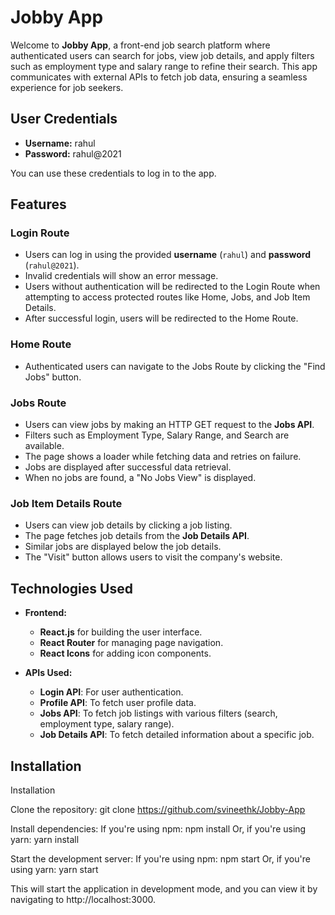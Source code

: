 # Jobby App

Welcome to **Jobby App**, a front-end job search platform where authenticated users can search for jobs, view job details, and apply filters such as employment type and salary range to refine their search. This app communicates with external APIs to fetch job data, ensuring a seamless experience for job seekers.

## User Credentials
- **Username:** rahul
- **Password:** rahul@2021

You can use these credentials to log in to the app.

## Features

### Login Route
- Users can log in using the provided **username** (`rahul`) and **password** (`rahul@2021`).
- Invalid credentials will show an error message.
- Users without authentication will be redirected to the Login Route when attempting to access protected routes like Home, Jobs, and Job Item Details.
- After successful login, users will be redirected to the Home Route.

### Home Route
- Authenticated users can navigate to the Jobs Route by clicking the "Find Jobs" button.

### Jobs Route
- Users can view jobs by making an HTTP GET request to the **Jobs API**.
- Filters such as Employment Type, Salary Range, and Search are available.
- The page shows a loader while fetching data and retries on failure.
- Jobs are displayed after successful data retrieval.
- When no jobs are found, a "No Jobs View" is displayed.

### Job Item Details Route
- Users can view job details by clicking a job listing.
- The page fetches job details from the **Job Details API**.
- Similar jobs are displayed below the job details.
- The "Visit" button allows users to visit the company's website.


## Technologies Used
- **Frontend:**
  - **React.js** for building the user interface.
  - **React Router** for managing page navigation.
  - **React Icons** for adding icon components.

- **APIs Used:**
  - **Login API**: For user authentication.
  - **Profile API**: To fetch user profile data.
  - **Jobs API**: To fetch job listings with various filters (search, employment type, salary range).
  - **Job Details API**: To fetch detailed information about a specific job.
  

## Installation

Installation

Clone the repository: git clone https://github.com/svineethk/Jobby-App

Install dependencies: If you're using npm: npm install Or, if you're using yarn: yarn install

Start the development server: If you're using npm: npm start Or, if you're using yarn: yarn start

This will start the application in development mode, and you can view it by navigating to http://localhost:3000.
